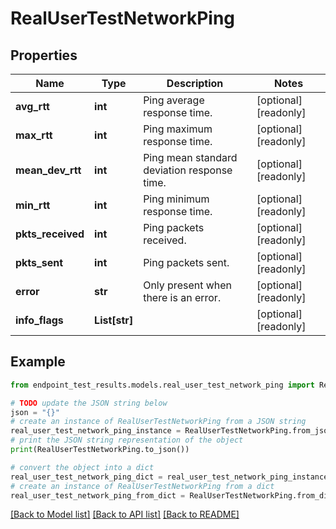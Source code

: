 # RealUserTestNetworkPing


## Properties

Name | Type | Description | Notes
------------ | ------------- | ------------- | -------------
**avg_rtt** | **int** | Ping average response time. | [optional] [readonly] 
**max_rtt** | **int** | Ping maximum response time. | [optional] [readonly] 
**mean_dev_rtt** | **int** | Ping mean standard deviation response time. | [optional] [readonly] 
**min_rtt** | **int** | Ping minimum response time. | [optional] [readonly] 
**pkts_received** | **int** | Ping packets received. | [optional] [readonly] 
**pkts_sent** | **int** | Ping packets sent. | [optional] [readonly] 
**error** | **str** | Only present when there is an error. | [optional] [readonly] 
**info_flags** | **List[str]** |  | [optional] [readonly] 

## Example

```python
from endpoint_test_results.models.real_user_test_network_ping import RealUserTestNetworkPing

# TODO update the JSON string below
json = "{}"
# create an instance of RealUserTestNetworkPing from a JSON string
real_user_test_network_ping_instance = RealUserTestNetworkPing.from_json(json)
# print the JSON string representation of the object
print(RealUserTestNetworkPing.to_json())

# convert the object into a dict
real_user_test_network_ping_dict = real_user_test_network_ping_instance.to_dict()
# create an instance of RealUserTestNetworkPing from a dict
real_user_test_network_ping_from_dict = RealUserTestNetworkPing.from_dict(real_user_test_network_ping_dict)
```
[[Back to Model list]](../README.md#documentation-for-models) [[Back to API list]](../README.md#documentation-for-api-endpoints) [[Back to README]](../README.md)


